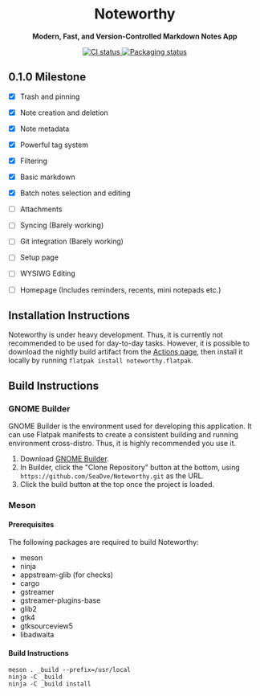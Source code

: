 <h1 align="center">
  Noteworthy
</h1>

<p align="center"><strong>Modern, Fast, and Version-Controlled Markdown Notes App</strong></p>

<p align="center">
  <a href="https://github.com/SeaDve/Noteworthy/actions/workflows/ci.yml">
    <img src="https://github.com/SeaDve/Noteworthy/actions/workflows/ci.yml/badge.svg" alt="CI status"/>
  </a>
  <a href="https://repology.org/project/noteworthy/versions">
    <img src="https://repology.org/badge/tiny-repos/noteworthy.svg" alt="Packaging status">
  </a>
</p>

## 0.1.0 Milestone

- [x] Trash and pinning
- [x] Note creation and deletion
- [x] Note metadata
- [x] Powerful tag system
- [x] Filtering
- [x] Basic markdown
- [x] Batch notes selection and editing
- [ ] Attachments
- [ ] Syncing (Barely working)
- [ ] Git integration (Barely working)
- [ ] Setup page
- [ ] WYSIWG Editing
- [ ] Homepage (Includes reminders, recents, mini notepads etc.)


## Installation Instructions

Noteworthy is under heavy development. Thus, it is currently not recommended to 
be used for day-to-day tasks. However, it is possible to download the nightly
build artifact from the [Actions page](https://github.com/SeaDve/Noteworthy/actions/),
then install it locally by running `flatpak install noteworthy.flatpak`.


## Build Instructions

### GNOME Builder

GNOME Builder is the environment used for developing this application.
It can use Flatpak manifests to create a consistent building and running
environment cross-distro. Thus, it is highly recommended you use it.

1. Download [GNOME Builder](https://flathub.org/apps/details/org.gnome.Builder).
2. In Builder, click the "Clone Repository" button at the bottom, using 
`https://github.com/SeaDve/Noteworthy.git` as the URL.
3. Click the build button at the top once the project is loaded.

### Meson

#### Prerequisites

The following packages are required to build Noteworthy:

* meson
* ninja
* appstream-glib (for checks)
* cargo
* gstreamer
* gstreamer-plugins-base
* glib2
* gtk4
* gtksourceview5
* libadwaita

#### Build Instructions

```shell
meson . _build --prefix=/usr/local
ninja -C _build
ninja -C _build install
```
